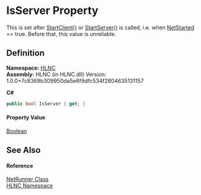 # IsServer Property


This is set after <a href="M_HLNC_NetRunner_StartClient">StartClient()</a> or <a href="M_HLNC_NetRunner_StartServer">StartServer()</a> is called, i.e. when <a href="P_HLNC_NetRunner_NetStarted">NetStarted</a> == true. Before that, this value is unreliable.



## Definition
**Namespace:** <a href="N_HLNC">HLNC</a>  
**Assembly:** HLNC (in HLNC.dll) Version: 1.0.0+7c8369b309950da5e6f9dfc534f2804635131157

**C#**
``` C#
public bool IsServer { get; }
```



#### Property Value
<a href="https://learn.microsoft.com/dotnet/api/system.boolean" target="_blank" rel="noopener noreferrer">Boolean</a>

## See Also


#### Reference
<a href="T_HLNC_NetRunner">NetRunner Class</a>  
<a href="N_HLNC">HLNC Namespace</a>  
